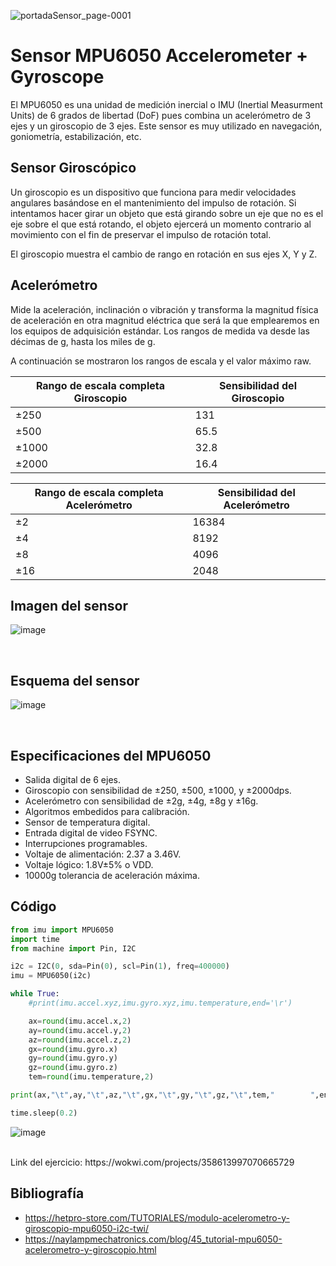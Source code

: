 ![portadaSensor_page-0001](https://user-images.githubusercontent.com/124211951/223593512-d42a779b-1150-41f4-956e-555673fd3af7.jpg)

# Sensor MPU6050 Accelerometer + Gyroscope
El MPU6050 es una unidad de medición inercial o IMU (Inertial Measurment Units) de 6 grados de libertad (DoF) pues combina un acelerómetro de 3 ejes y un giroscopio de 3 ejes. Este sensor es muy utilizado en navegación, goniometría, estabilización, etc. 

## Sensor Giroscópico   
Un giroscopio es un dispositivo que funciona para medir velocidades angulares basándose en el mantenimiento del impulso de rotación. Si intentamos hacer girar un objeto que está girando sobre un eje que no es el eje sobre el que está rotando, el objeto ejercerá un momento contrario al movimiento con el fin de preservar el impulso de rotación total. 

El giroscopio muestra el cambio de rango en rotación en sus ejes X, Y y Z.


## Acelerómetro
Mide la aceleración, inclinación o vibración y transforma la magnitud física de aceleración en otra magnitud eléctrica que será la que emplearemos en los equipos de adquisición estándar. Los rangos de medida va desde las décimas de g, hasta los miles de g. 

A continuación se mostraron los rangos de escala y el valor máximo raw. 
<br>

Rango de escala completa Giroscopio | Sensibilidad del Giroscopio 
------------------------------------|-----------------------------
±250                                | 131
±500                                | 65.5
±1000                               | 32.8
±2000                               | 16.4

Rango de escala completa Acelerómetro | Sensibilidad del Acelerómetro
--------------------------------------|------------------------------
±2                                    | 16384
±4                                    | 8192
±8                                    | 4096
±16                                   | 2048

## Imagen del sensor
![image](https://user-images.githubusercontent.com/124211951/223594083-6995d63b-e303-441e-8771-bece84a7d66b.png)

<br>

## Esquema del sensor
![image](https://user-images.githubusercontent.com/124211951/223622242-aed01fd7-6606-4cfa-88f1-971992a9c046.png)

<br>

## Especificaciones del MPU6050
* Salida digital de 6 ejes.
* Giroscopio con sensibilidad de ±250, ±500, ±1000, y ±2000dps.
* Acelerómetro con sensibilidad de ±2g, ±4g, ±8g y ±16g.
* Algoritmos embedidos para calibración.
* Sensor de temperatura digital.
* Entrada digital de video FSYNC.
* Interrupciones programables.
* Voltaje de alimentación: 2.37 a 3.46V.
* Voltaje lógico: 1.8V±5% o VDD.
* 10000g tolerancia de aceleración máxima. 

## Código
```python
from imu import MPU6050
import time
from machine import Pin, I2C

i2c = I2C(0, sda=Pin(0), scl=Pin(1), freq=400000)
imu = MPU6050(i2c)

while True:
    #print(imu.accel.xyz,imu.gyro.xyz,imu.temperature,end='\r')

    ax=round(imu.accel.x,2)
    ay=round(imu.accel.y,2)
    az=round(imu.accel.z,2)
    gx=round(imu.gyro.x)
    gy=round(imu.gyro.y)
    gz=round(imu.gyro.z)
    tem=round(imu.temperature,2)

print(ax,"\t",ay,"\t",az,"\t",gx,"\t",gy,"\t",gz,"\t",tem,"        ",end="\r")

time.sleep(0.2)
```

![image](https://user-images.githubusercontent.com/124211951/223646519-9de7d912-209c-4585-894e-3a341cebfed6.png)

<br>
Link del ejercicio: https://wokwi.com/projects/358613997070665729
<br>

## Bibliografía
* https://hetpro-store.com/TUTORIALES/modulo-acelerometro-y-giroscopio-mpu6050-i2c-twi/
* https://naylampmechatronics.com/blog/45_tutorial-mpu6050-acelerometro-y-giroscopio.html

